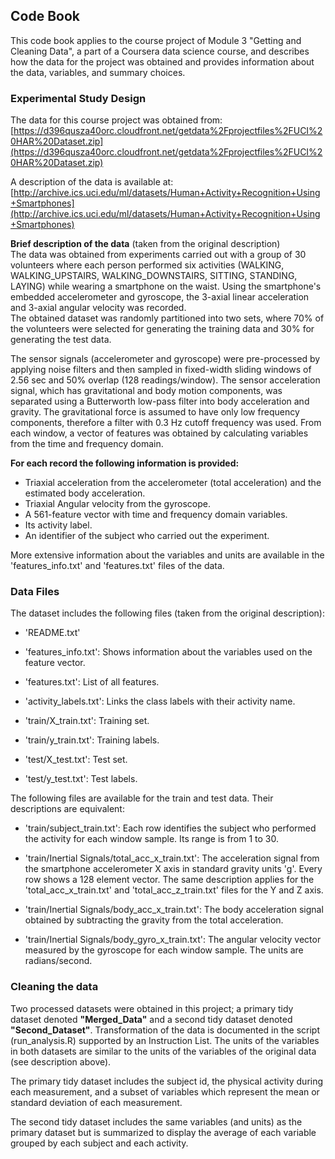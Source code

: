 ## Code Book
This code book applies to the course project of Module 3 "Getting and Cleaning Data", a part of a Coursera data science course, and describes how the data for the project was obtained and provides information about the data, variables, and summary choices.  

### Experimental Study Design
The data for this course project was obtained from:  
[https://d396qusza40orc.cloudfront.net/getdata%2Fprojectfiles%2FUCI%20HAR%20Dataset.zip](https://d396qusza40orc.cloudfront.net/getdata%2Fprojectfiles%2FUCI%20HAR%20Dataset.zip)


A description of the data is available at:  
[http://archive.ics.uci.edu/ml/datasets/Human+Activity+Recognition+Using+Smartphones](http://archive.ics.uci.edu/ml/datasets/Human+Activity+Recognition+Using+Smartphones)  

**Brief description of the data** (taken from the original description)  
The data was obtained from experiments carried out with a group of 30 volunteers where each person performed six activities (WALKING, WALKING_UPSTAIRS, WALKING_DOWNSTAIRS, SITTING, STANDING, LAYING) while wearing a smartphone on the waist. Using the smartphone's embedded accelerometer and gyroscope, the 3-axial linear acceleration and 3-axial angular velocity was recorded.  
The obtained dataset was randomly partitioned into two sets, where 70% of the volunteers were selected for generating the training data and 30% for generating the test data. 

The sensor signals (accelerometer and gyroscope) were pre-processed by applying noise filters and then sampled in fixed-width sliding windows of 2.56 sec and 50% overlap (128 readings/window). The sensor acceleration signal, which has gravitational and body motion components, was separated using a Butterworth low-pass filter into body acceleration and gravity. The gravitational force is assumed to have only low frequency components, therefore a filter with 0.3 Hz cutoff frequency was used. From each window, a vector of features was obtained by calculating variables from the time and frequency domain.

**For each record the following information is provided:**  
- Triaxial acceleration from the accelerometer (total acceleration) and the estimated body acceleration.  
- Triaxial Angular velocity from the gyroscope.  
- A 561-feature vector with time and frequency domain variables.  
- Its activity label.  
- An identifier of the subject who carried out the experiment.  

More extensive information about the variables and units are available in the 'features_info.txt' and 'features.txt' files of the data.

### Data Files
The dataset includes the following files (taken from the original description):

- 'README.txt'

- 'features_info.txt': Shows information about the variables used on the feature vector.

- 'features.txt': List of all features.

- 'activity_labels.txt': Links the class labels with their activity name.

- 'train/X_train.txt': Training set.

- 'train/y_train.txt': Training labels.

- 'test/X_test.txt': Test set.

- 'test/y_test.txt': Test labels.

The following files are available for the train and test data. Their descriptions are equivalent: 

- 'train/subject_train.txt': Each row identifies the subject who performed the activity for each window sample. Its range is from 1 to 30. 

- 'train/Inertial Signals/total_acc_x_train.txt': The acceleration signal from the smartphone accelerometer X axis in standard gravity units 'g'. Every row shows a 128 element vector. The same description applies for the 'total_acc_x_train.txt' and 'total_acc_z_train.txt' files for the Y and Z axis. 

- 'train/Inertial Signals/body_acc_x_train.txt': The body acceleration signal obtained by subtracting the gravity from the total acceleration. 

- 'train/Inertial Signals/body_gyro_x_train.txt': The angular velocity vector measured by the gyroscope for each window sample. The units are radians/second. 

### Cleaning the data
Two processed datasets were obtained in this project; a primary tidy dataset denoted **"Merged_Data"** and a second tidy dataset denoted **"Second_Dataset"**. Transformation of the data is documented in the script (run_analysis.R) supported by an Instruction List.
The units of the variables in both datasets are similar to the units of the variables of the original data (see description above).  

The primary tidy dataset includes the subject id, the physical activity during each measurement, and a subset of variables which represent the mean or standard deviation of each measurement.

The second tidy dataset includes the same variables (and units) as the primary dataset but is summarized to display the average of each variable grouped by each subject and each activity.

